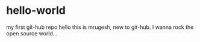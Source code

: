 # hello-world
my first git-hub repo
hello this is mrugesh, new to git-hub. I wanna rock the open source world...
